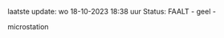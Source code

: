 laatste update: 
wo 18-10-2023 18:38   uur 
Status: FAALT - geel - 
<div class="service Y">microstation</div>